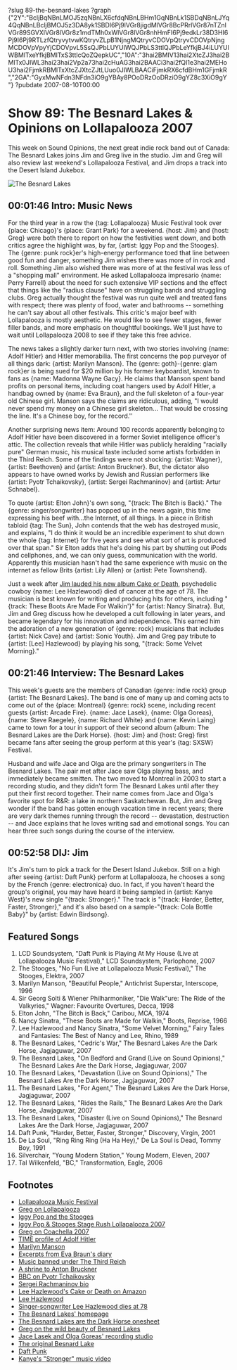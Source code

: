 ?slug 89-the-besnard-lakes
?graph {"2Y":"BcljBqNBnLMOJ5zqNBnLX6cfdqNBnLBHm1GqNBnLk1SBDqNBnLJYq4QqNBnLBcljBMOJ5z3DA8yk1SBDI6Pj9lVGr8jigdMlVGr8BcPRrlVGr87nTZnlVGr89SGVXlVGr8lVGr8z1mdTMh0xWlVGr8lVGr8nhHmFI6Pj9edkLr38D3HI6Pj9I6Pj9RTLzfQtryvytvwKQtryvZLpB1NjngMQtryvCDOVpQtryvCDOVpNjngMCDOVpVpyYjCDOVpvL5SsQJPbLUYUIWQJPbLS3ttlQJPbLeYfkjBJ4iLUYUIWBMlTxeYfkjBMlTxS3ttlcQoZQepkUC","10A":"3hai2BMIV13hai2XtcZJ3hai2BMlTx0JIWL3hai23hai2Vp2a73hai2cHuAG3hai2BAACi3hai2fQI1e3hai2MEHoU3hai2FjmkRBMlTxXtcZJXtcZJtLUuo0JIWLBAACiFjmkRX6cfdBHm1GFjmkR","2GA":"GyxMwNFdn3NFdn3iO9gYBAy8POoDRzOoDRziO9gYZ8c3XiO9gY"}
?pubdate 2007-08-10T00:00

# Show 89: The Besnard Lakes & Opinions on Lollapalooza 2007
This week on Sound Opinions, the next great indie rock band out of Canada: The Besnard Lakes joins Jim and Greg live in the studio. Jim and Greg will also review last weekend's Lollapalooza Festival, and Jim drops a track into the Desert Island Jukebox.

![The Besnard Lakes](https://static.soundopinions.org/images/2007/besnardlakes.jpg)

## 00:01:46 Intro: Music News
For the third year in a row the {tag: Lollapalooza} Music Festival took over {place: Chicago}'s {place: Grant Park} for a weekend. {host: Jim} and {host: Greg} were both there to report on how the festivities went down, and both critics agree the highlight was, by far, {artist: Iggy Pop and the Stooges}. The {genre: punk rock}er's high-energy performance toed that line between good fun and danger, something Jim wishes there was more of in rock and roll. Something Jim also wished there was more of at the festival was less of a "shopping mall" environment. He asked Lollapalooza impresario {name: Perry Farrell} about the need for such extensive VIP sections and the effect that things like the "radius clause" have on struggling bands and struggling clubs. Greg actually thought the festival was run quite well and treated fans with respect; there was plenty of food, water and bathrooms -- something he can't say about all other festivals. This critic's major beef with Lollapalooza is mostly aesthetic. He would like to see fewer stages, fewer filler bands, and more emphasis on thoughtful bookings. We'll just have to wait until Lollapalooza 2008 to see if they take this free advice.

The news takes a slightly darker turn next, with two stories involving {name: Adolf Hitler} and Hitler memorabilia. The first concerns the pop purveyor of all things dark: {artist: Marilyn Manson}. The {genre: goth}-{genre: glam rock}er is being sued for $20 million by his former keyboardist, known to fans as {name: Madonna Wayne Gacy}. He claims that Manson spent band profits on personal items, including coat hangers used by Adolf Hitler, a handbag owned by {name: Eva Braun}, and the full skeleton of a four-year old Chinese girl. Manson says the claims are ridiculous, adding, "I would never spend my money on a Chinese girl skeleton... That would be crossing the line. It's a Chinese boy, for the record.''

Another surprising news item: Around 100 records apparently belonging to Adolf Hitler have been discovered in a former Soviet intelligence officer's attic. The collection reveals that while Hitler was publicly heralding "racially pure" German music, his musical taste included some artists forbidden in the Third Reich. Some of the findings were not shocking: {artist: Wagner}, {artist: Beethoven} and {artist: Anton Bruckner}. But, the dictator also appears to have owned works by Jewish and Russian performers like {artist: Pyotr Tchaikovsky}, {artist: Sergei Rachmaninov} and {artist: Artur Schnabel}.

To quote {artist: Elton John}'s own song, "{track: The Bitch is Back}." The {genre: singer/songwriter} has popped up in the news again, this time expressing his beef with...the Internet, of all things. In a piece in British tabloid {tag: The Sun}, John contends that the web has destroyed music, and explains, "I do think it would be an incredible experiment to shut down the whole {tag: Internet} for five years and see what sort of art is produced over that span." Sir Elton adds that he's doing his part by shutting out iPods and cellphones, and, we can only guess, communication with the world. Apparently this musician hasn't had the same experience with music on the internet as fellow Brits {artist: Lily Allen} or {artist: Pete Townshend}.

Just a week after [Jim lauded his new album Cake or Death](/show/87/), psychedelic cowboy {name: Lee Hazlewood} died of cancer at the age of 78. The musician is best known for writing and producing hits for others, including "{track: These Boots Are Made For Walkin'}" for {artist: Nancy Sinatra}. But, Jim and Greg discuss how he developed a cult following in later years, and became legendary for his innovation and independence. This earned him the adoration of a new generation of {genre: rock} musicians that includes {artist: Nick Cave} and {artist: Sonic Youth}. Jim and Greg pay tribute to {artist: [Lee] Hazlewood} by playing his song, "{track: Some Velvet Morning}."

## 00:21:46 Interview: The Besnard Lakes
This week's guests are the members of Canadian {genre: indie rock} group {artist: The Besnard Lakes}. The band is one of many up and coming acts to come out of the {place: Montreal} {genre: rock} scene, including recent guests {artist: Arcade Fire}. {name: Jace Lasek}, {name: Olga Goreas}, {name: Steve Raegele}, {name: Richard White} and {name: Kevin Laing} came to town for a tour in support of their second album {album: The Besnard Lakes are the Dark Horse}. {host: Jim} and {host: Greg} first became fans after seeing the group perform at this year's {tag: SXSW} Festival.

Husband and wife Jace and Olga are the primary songwriters in The Besnard Lakes. The pair met after Jace saw Olga playing bass, and immediately became smitten. The two moved to Montreal in 2003 to start a recording studio, and they didn't form The Besnard Lakes until after they put their first record together. Their name comes from Jace and Olga's favorite spot for R&R: a lake in northern Saskatchewan. But, Jim and Greg wonder if the band has gotten enough vacation time in recent years; there are very dark themes running through the record -- devastation, destruction -- and Jace explains that he loves writing sad and emotional songs. You can hear three such songs during the course of the interview.

## 00:52:58 DIJ: Jim
It's Jim's turn to pick a track for the Desert Island Jukebox. Still on a high after seeing {artist: Daft Punk} perform at Lollapalooza, he chooses a song by the French {genre: electronica} duo. In fact, if you haven't heard the group's original, you may have heard it being sampled in {artist: Kanye West}'s new single "{track: Stronger}." The track is "{track: Harder, Better, Faster, Stronger}," and it's also based on a sample-"{track: Cola Bottle Baby}" by {artist: Edwin Birdsong}. 

## Featured Songs
1. LCD Soundsystem, "Daft Punk is Playing At My House (Live at Lollapalooza Music Festival)," LCD Soundsystem, Parlophone, 2007
2. The Stooges, "No Fun (Live at Lollapalooza Music Festival)," The Stooges, Elektra, 2007
3. Marilyn Manson, "Beautiful People," Antichrist Superstar, Interscope, 1996
4. Sir Georg Solti & Wiener Philharmoniker, "Die Walk"ure: The Ride of the Valkyries," Wagner: Favourite Overtures, Decca, 1998
5. Elton John, "The Bitch is Back," Caribou, MCA, 1974
6. Nancy Sinatra, "These Boots are Made for Walkin," Boots, Reprise, 1966
7. Lee Hazlewood and Nancy Sinatra, "Some Velvet Morning," Fairy Tales and Fantasies: The Best of Nancy and Lee, Rhino, 1989
8. The Besnard Lakes, "Cedric's War," The Besnard Lakes Are the Dark Horse, Jagjaguwar, 2007
9. The Besnard Lakes, "On Bedford and Grand (Live on Sound Opinions)," The Besnard Lakes Are the Dark Horse, Jagjaguwar, 2007 
10. The Besnard Lakes, "Devastation (Live on Sound Opinions)," The Besnard Lakes Are the Dark Horse, Jagjaguwar, 2007 
11. The Besnard Lakes, "For Agent," The Besnard Lakes Are the Dark Horse, Jagjaguwar, 2007
12. The Besnard Lakes, "Rides the Rails," The Besnard Lakes Are the Dark Horse, Jawjaguwar, 2007
13. The Besnard Lakes, "Disaster (Live on Sound Opinions)," The Besnard Lakes Are the Dark Horse, Jagjaguwar, 2007 
14. Daft Punk, "Harder, Better, Faster, Stronger," Discovery, Virgin, 2001
15. De La Soul, "Ring Ring Ring (Ha Ha Hey)," De La Soul is Dead, Tommy Boy, 1991
16. Silverchair, "Young Modern Station," Young Modern, Eleven, 2007
17. Tal Wilkenfeld, "BC," Transformation, Eagle, 2006

## Footnotes
- [Lollapalooza Music Festival](http://www.lollapalooza.com/)
- [Greg on Lollapalooza](http://leisureblogs.chicagotribune.com/turn_it_up/lollapalooza_/index.html)
- [Iggy Pop and the Stooges](http://www.iggypop.com/)
- [Iggy Pop & Stooges Stage Rush Lollapalooza 2007](http://www.youtube.com/watch?v=Zkd6Xzm63LU)
- [Greg on Coachella 2007](http://leisureblogs.chicagotribune.com/turn_it_up/2007/04/coachella_day_1.html)
- [TIME profile of Adolf Hitler](http://www.time.com/time/time100/leaders/profile/hitler.html)
- [Marilyn Manson](http://www.marilynmanson.com/)
- [Excerpts from Eva Braun's diary](http://www.humanitas-international.org/holocaust/evadiary.htm)
- [Music banned under The Third Reich](http://fcit.usf.edu/HOLOCAUST/arts/musDegen.htm)
- [A shrine to Anton Bruckner](http://www.bruckner.org/)
- [BBC on Pyotr Tchaikovsky](http://www.bbc.co.uk/radio3/classical/tchaikovsky/)
- [Sergei Rachmaninov bio](http://www.humanitiesweb.org/human.php?s=c&p=a&a=i&ID=751)
- [Lee Hazlewood's Cake or Death on Amazon](http://www.amazon.com/Cake-Death-Lee-Hazelwood/dp/B000L43PDE)
- [Lee Hazlewood](http://www.allmusic.com/cg/amg.dll?p=amg&sql=11:09fyxqu5ldhe)
- [Singer-songwriter Lee Hazlewood dies at 78](http://www.today.com/id/20152340#.UoKknpTk-kg)
- [The Besnard Lakes' homepage](http://www.thebesnardlakes.com/)
- [The Besnard Lakes are the Dark Horse onesheet](http://www.jagjaguwar.com/onesheet.php?cat=JAG106)
- [Greg on the wild beauty of Besnard Lakes](http://leisureblogs.chicagotribune.com/turn_it_up/2007/03/the_wild_beauty.html)
- [Jace Lasek and Olga Goreas' recording studio](http://www.breakglass.ca/)
- [The original Besnard Lake](http://www.sasktourism.com/besnardlake/)
- [Daft Punk](http://www.daftpunk.com/)
- [Kanye's "Stronger" music video](http://www.thefader.com/blog/articles/2007/06/26/video-kanye-west-stronger)
